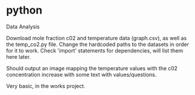 # python
Data Analysis

Download mole fraction c02 and temperature data (graph.csv), as well as the temp_co2.py file. Change the hardcoded paths to the datasets in order for it to work. Check 'import' statements for dependencies, will list them here later. 

Should output an image mapping the temperature values with the c02 concentration increase with some text with values/questions.

Very basic, in the works project.
